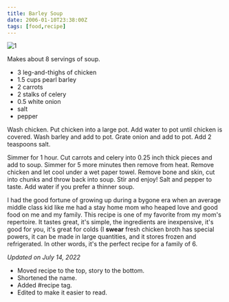 ```yaml
---
title: Barley Soup
date: 2006-01-10T23:38:00Z
tags: [food,recipe]
---
```

![1]

Makes about 8 servings of soup.

* 3 leg-and-thighs of chicken
* 1.5 cups pearl barley
* 2 carrots
* 2 stalks of celery
* 0.5 white onion
* salt
* pepper

Wash chicken.
Put chicken into a large pot.
Add water to pot until chicken is covered.
Wash barley and add to pot.
Grate onion and add to pot.
Add 2 teaspoons salt.

Simmer for 1 hour.
Cut carrots and celery into 0.25 inch thick pieces and add to soup.
Simmer for 5 more minutes then remove from heat.
Remove chicken and let cool under a wet paper towel.
Remove bone and skin, cut into chunks and throw back into soup.
Stir and enjoy!
Salt and pepper to taste.
Add water if you prefer a thinner soup.

I had the good fortune of growing up during a bygone era when
an average middle class kid like me had a stay home mom who
heaped love and good food on me and my family.
This recipe is one of my favorite from my mom's repertoire.
It tastes great, it's simple, the ingredients are inexpensive,
it's good for you, it's great for colds (I **swear** fresh
chicken broth has special powers, it can be made in large quantities,
and it stores frozen and refrigerated. In other words, it's the
perfect recipe for a family of 6.

*Updated on July 14, 2022*

* Moved recipe to the top, story to the bottom.
* Shortened the name.
* Added #recipe tag.
* Edited to make it easier to read.

[1]: https://ggr_com.s3.amazonaws.com/images/barley-soup.jpg
